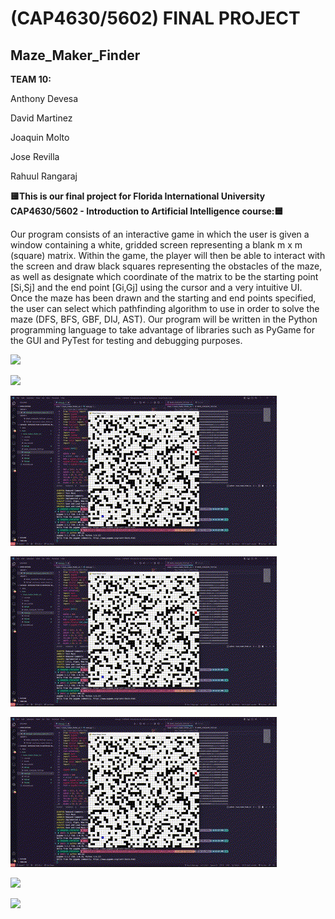 # (CAP4630/5602) FINAL PROJECT
## Maze_Maker_Finder 

<b>TEAM 10:</b>

Anthony Devesa

David Martinez

Joaquin Molto

Jose Revilla

Rahuul Rangaraj


<b>🟨This is our final project for Florida International University CAP4630/5602 - Introduction to Artificial Intelligence course:🟦</b> 

Our program consists of an interactive game in which the user is given a window containing a white, gridded screen representing a blank m x m (square) matrix. Within the game, the player will then be able to interact with the screen and draw black squares representing the obstacles of the maze, as well as designate which coordinate of the matrix to be the starting point [Si,Sj] and the end point [Gi,Gj] using the cursor and a very intuitive UI. Once the maze has been drawn and the starting and end points specified, the user can select which pathfinding algorithm to use in order to solve the maze (DFS, BFS, GBF, DIJ, AST). Our program will be written in the Python programming language to take advantage of libraries such as PyGame for the GUI and PyTest for testing and debugging purposes.

<p align = "center">

![](https://github.com/FIUPanther-JMolto98/Maze_Maker_Finder/blob/master/MMS%20-%20DFS.gif)

![](https://github.com/FIUPanther-JMolto98/Maze_Maker_Finder/blob/master/MMS%20-%20BFS.gif)

![](https://github.com/FIUPanther-JMolto98/Maze_Maker_Finder/blob/master/MMS%20-%20GRD_L1.gif)

![](https://github.com/FIUPanther-JMolto98/Maze_Maker_Finder/blob/master/MMS%20-%20GRD_L2.gif)

![](https://github.com/FIUPanther-JMolto98/Maze_Maker_Finder/blob/master/MMS%20-%20AST_L1.gif)

![](https://github.com/FIUPanther-JMolto98/Maze_Maker_Finder/blob/master/MMS%20-%20AST_L2.gif)

![](https://github.com/FIUPanther-JMolto98/Maze_Maker_Finder/blob/master/MMS%20-%20BI_DFS.gif)
  
</p>
